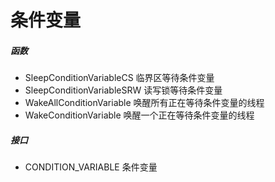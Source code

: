 # 条件变量

##### 函数

- SleepConditionVariableCS 临界区等待条件变量
- SleepConditionVariableSRW 读写锁等待条件变量
- WakeAllConditionVariable 唤醒所有正在等待条件变量的线程
- WakeConditionVariable 唤醒一个正在等待条件变量的线程

##### 接口

- CONDITION_VARIABLE 条件变量
